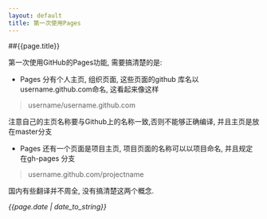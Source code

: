```yaml
---
layout: default
title: 第一次使用Pages
---
```

##{{page.title}}
  
第一次使用GitHub的Pages功能, 需要搞清楚的是:   

  + Pages 分有个人主页, 组织页面, 这些页面的github 库名以username.github.com命名, 这看起来像这样  
    
   > username/username.github.com

注意自己的主页名称要与Github上的名称一致,否则不能够正确编译, 并且主页是放在master分支   

  + Pages 还有一个页面是项目主页, 项目页面的名称可以以项目命名, 并且规定在gh-pages 分支  

   > username.github.com/projectname

国内有些翻译并不周全, 没有搞清楚这两个概念.

*{{page.date | date_to_string}}*
